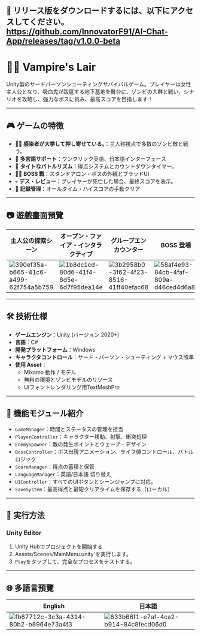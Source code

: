 ## 📁 リリース版をダウンロードするには、以下にアクセスしてください。 https://github.com/InnovatorF91/AI-Chat-App/releases/tag/v1.0.0-beta

# 🧛‍♂️ Vampire's Lair

Unity製のサードパーソンシューティングサバイバルゲーム。プレイヤーは女性主人公となり、吸血鬼が跋扈する地下基地を舞台に、ゾンビの大群と戦い、シナリオを攻略し、強力なボスに挑み、最高スコアを目指します！

---

## 🎮 ゲームの特徴

- 🧟‍♂️ **感染者が大挙して押し寄せている。**：三人称視点で多数のゾンビ敵と戦う。
- 🧠 **多言語サポート**：ワンクリック英語、日本語インターフェース
- 🧨 **タイトなバトルリズム**：得点システムとカウントダウンタイマー。
- 🧛‍♂️ **BOSS 戰**：スタンドアロン・ボスの外観とブラッドUI
- 💀 **デス・レビュー**：プレイヤーが死亡した場合、最終スコアを表示。
- 💾 **記録管理**：オールタイム・ハイスコアの手動クリア

---

## 📷 遊戲畫面預覽

| 主人公の探索シーン |オープン・ファイア・インタラクティブ | グループエンカウンター | BOSS 登場 | 死亡画面 |
|--------------|----------|-------------|-------------|------------|
| ![390ef35a-b665-41c6-a499-62f754a5b759](https://github.com/user-attachments/assets/4cf5b516-50ee-48fb-8ff8-5b6c50ef24a6)|![1b8dc1cd-80d6-41f4-8d5e-6d7f95dea14e](https://github.com/user-attachments/assets/f95b1427-5adc-4895-9273-d7aad2ffc449)|![3b2958b0-3f62-4f23-8516-41ff40efac68](https://github.com/user-attachments/assets/30b4926e-71f7-41e2-938c-027b09be865c)|![58af4e93-84cb-4faf-809a-d46ced4d6a8f](https://github.com/user-attachments/assets/a0d14cb8-fbe3-4577-a5b7-575715a1ab29)|![eb74b36f-5645-407c-8ad5-5ef743ba315e](https://github.com/user-attachments/assets/6612f4af-d528-4945-b842-916180d2d918)|

---

## 🛠 技術仕様

- **ゲームエンジン**：Unity (バージョン 2020+)
- **言語**：C#
- **開発プラットフォーム**：Windows
- **キャラクタコントロール**：サード・パーソン・シューティング + マウス照準
- **使用 Asset**：
  - Mixamo 動作 / モデル
  - 無料の環境とゾンビモデルのリソース
  - UIフォントレンダリング用TextMeshPro

---

## 🧩 機能モジュール紹介

- `GameManager`：時間とステータスの管理を担当
- `PlayerController`：キャラクター移動、射撃、衝突処理
- `EnemySpawner`：敵の発生ポイントとウェーブ・デザイン
- `BossController`：ボス出現アニメーション、ライフ値コントロール、バトルロジック
- `ScoreManager`：得点の蓄積と保管
- `LanguageManager`：英語/日本語 切り替え
- `UIController`：すべてのUIボタンとシーンジャンプに対応。
- `SaveSystem`：最高得点と最短クリアタイムを保存する（ローカル）

---

## 🚀 実行方法

### Unity Editor

1. Unity Hubでプロジェクトを開始する
2. Assets/Scenes/MainMenu.unity`を実行します。
3. `Play`をタップして、完全なプロセスをテストする。

---

## 🌐 多語言預覽

| English | 日本語 |
|---------|--------|
| ![fb67712c-3c3a-4314-80b2-b8964e73a4f3](https://github.com/user-attachments/assets/74bdd551-36ce-44ab-baf3-825e616a8dd6)|  ![633b66f1-e7af-4ca2-b914-84c8fecd06d0](https://github.com/user-attachments/assets/ee5edf7a-ae02-43e5-b5c7-3dc038563c1b)|
